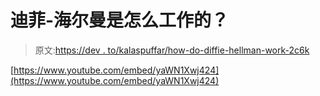 # 迪菲-海尔曼是怎么工作的？

> 原文:[https://dev . to/kalaspuffar/how-do-diffie-hellman-work-2c6k](https://dev.to/kalaspuffar/how-does-diffie-hellman-work-2c6k)

[https://www.youtube.com/embed/yaWN1Xwj424](https://www.youtube.com/embed/yaWN1Xwj424)